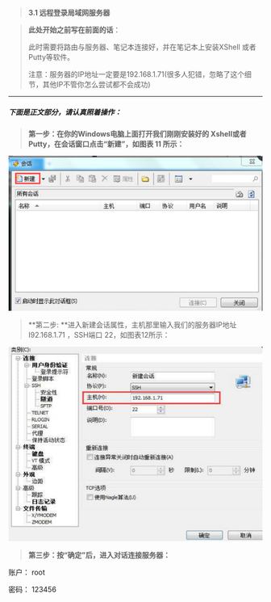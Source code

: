 > **3.1 远程登录局域网服务器**

> **此处开始之前写在前面的话**：
>
> 此时需要将路由与服务器、笔记本连接好，并在笔记本上安装XShell 或者Putty等软件。
>
> 注意：服务器的IP地址一定要是192.168.1.71\(很多人犯错，忽略了这个细节，其他IP不管你怎么尝试都不会成功\)

----

##### 下面是正文部分，请认真照着操作：



> **第一步：在你的Windows电脑上面打开我们刚刚安装好的 Xshell或者Putty，在会话窗口点击“新建”，如图表 11 所示：**

![](/assets/xshell-1.png)



> **第二步: **进入新建会话属性，主机那里输入我们的服务器IP地址 I92.168.1.71 ，SSH端口 22，如图表12所示：

![](/assets/xshell-2.png)

> **第三步：按“确定”后，进入对话连接服务器：**

账户： root

密码： 123456

